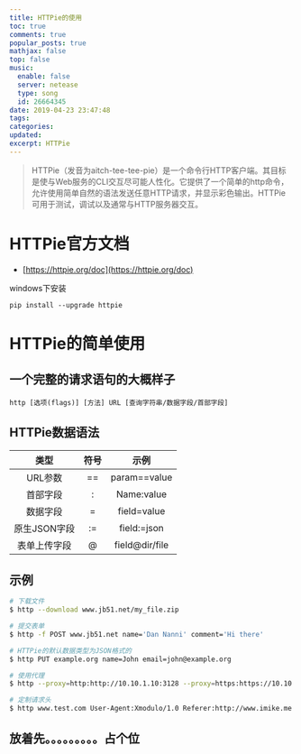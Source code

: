 ```yaml
---
title: HTTPie的使用
toc: true
comments: true
popular_posts: true
mathjax: false
top: false
music:
  enable: false
  server: netease
  type: song
  id: 26664345
date: 2019-04-23 23:47:48
tags:
categories:
updated:
excerpt: HTTPie
---
```


>HTTPie（发音为aitch-tee-tee-pie）是一个命令行HTTP客户端。其目标是使与Web服务的CLI交互尽可能人性化。它提供了一个简单的http命令，允许使用简单自然的语法发送任意HTTP请求，并显示彩色输出。HTTPie可用于测试，调试以及通常与HTTP服务器交互。

# HTTPie官方文档

- [https://httpie.org/doc](https://httpie.org/doc)

windows下安装

    pip install --upgrade httpie

# HTTPie的简单使用

## 一个完整的请求语句的大概样子

    http [选项(flags)] [方法] URL [查询字符串/数据字段/首部字段]

## HTTPie数据语法

|类型|符号|示例|
|:--:|:--:|:--:|
|URL参数|==|param==value|
|首部字段|:|Name:value|
|数据字段|=|field=value|
|原生JSON字段|:=|field:=json|
|表单上传字段|@|field@dir/file|

## 示例

```bash
# 下载文件
$ http --download www.jb51.net/my_file.zip

# 提交表单
$ http -f POST www.jb51.net name='Dan Nanni' comment='Hi there'

# HTTPie的默认数据类型为JSON格式的
$ http PUT example.org name=John email=john@example.org

# 使用代理
$ http --proxy=http:http://10.10.1.10:3128 --proxy=https:https://10.10.1.10:1080 example.org

# 定制请求头
$ http www.test.com User-Agent:Xmodulo/1.0 Referer:http://www.imike.me MyParam:Foo
```

## 放着先。。。。。。。。。占个位